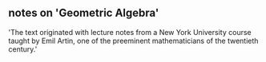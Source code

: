 ## notes on 'Geometric Algebra'

'The text originated with lecture notes from a New York University course taught by Emil Artin, one of the preeminent mathematicians of the twentieth century.'
